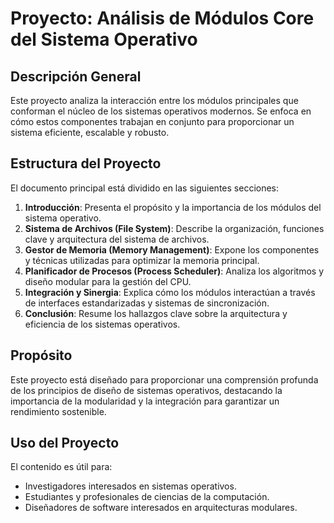 # Proyecto: Análisis de Módulos Core del Sistema Operativo

## Descripción General
Este proyecto analiza la interacción entre los módulos principales que conforman el núcleo de los sistemas operativos modernos. Se enfoca en cómo estos componentes trabajan en conjunto para proporcionar un sistema eficiente, escalable y robusto.

## Estructura del Proyecto
El documento principal está dividido en las siguientes secciones:

1. **Introducción**: Presenta el propósito y la importancia de los módulos del sistema operativo.
2. **Sistema de Archivos (File System)**: Describe la organización, funciones clave y arquitectura del sistema de archivos.
3. **Gestor de Memoria (Memory Management)**: Expone los componentes y técnicas utilizadas para optimizar la memoria principal.
4. **Planificador de Procesos (Process Scheduler)**: Analiza los algoritmos y diseño modular para la gestión del CPU.
5. **Integración y Sinergia**: Explica cómo los módulos interactúan a través de interfaces estandarizadas y sistemas de sincronización.
6. **Conclusión**: Resume los hallazgos clave sobre la arquitectura y eficiencia de los sistemas operativos.

## Propósito
Este proyecto está diseñado para proporcionar una comprensión profunda de los principios de diseño de sistemas operativos, destacando la importancia de la modularidad y la integración para garantizar un rendimiento sostenible.

## Uso del Proyecto
El contenido es útil para:
- Investigadores interesados en sistemas operativos.
- Estudiantes y profesionales de ciencias de la computación.
- Diseñadores de software interesados en arquitecturas modulares.

